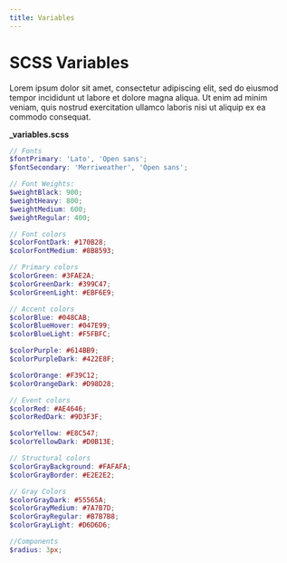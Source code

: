 ```yaml
---
title: Variables
---
```


# SCSS Variables
Lorem ipsum dolor sit amet, consectetur adipiscing elit, sed do eiusmod tempor incididunt ut labore et dolore magna aliqua. Ut enim ad minim veniam, quis nostrud exercitation ullamco laboris nisi ut aliquip ex ea commodo consequat.

**_variables.scss**


```scss
// Fonts
$fontPrimary: 'Lato', 'Open sans';
$fontSecondary: 'Merriweather', 'Open sans';

// Font Weights:
$weightBlack: 900;
$weightHeavy: 800;
$weightMedium: 600;
$weightRegular: 400;

// Font colors
$colorFontDark: #170B28;
$colorFontMedium: #8B8593;

// Primary colors
$colorGreen: #3FAE2A;
$colorGreenDark: #399C47;
$colorGreenLight: #EBF6E9;

// Accent colors
$colorBlue: #048CAB;
$colorBlueHover: #047E99;
$colorBlueLight: #F5FBFC;

$colorPurple: #614BB9;
$colorPurpleDark: #422E8F;

$colorOrange: #F39C12;
$colorOrangeDark: #D98D28;

// Event colors
$colorRed: #AE4646;
$colorRedDark: #9D3F3F;

$colorYellow: #E8C547;
$colorYellowDark: #D0B13E;

// Structural colors
$colorGrayBackground: #FAFAFA;
$colorGrayBorder: #E2E2E2;

// Gray Colors
$colorGrayDark: #55565A;
$colorGrayMedium: #7A7B7D;
$colorGrayRegular: #B7B7B8;
$colorGrayLight: #D6D6D6;

//Components
$radius: 3px;

```


